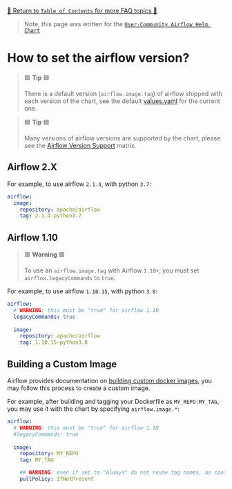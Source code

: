 [🔗 Return to `Table of Contents` for more FAQ topics 🔗](https://github.com/airflow-helm/charts/tree/main/charts/airflow#frequently-asked-questions)

> Note, this page was written for the [`User-Community Airflow Helm Chart`](https://github.com/airflow-helm/charts/tree/main/charts/airflow)

# How to set the airflow version?

> 🟦 __Tip__ 🟦
>
> There is a default version (`airflow.image.tag`) of airflow shipped with each version of the chart, see the default [values.yaml](../../../values.yaml) for the current one.

> 🟦 __Tip__ 🟦
>
> Many versions of airflow versions are supported by the chart, please see the [Airflow Version Support](../../..#airflow-version-support) matrix.

## Airflow 2.X

For example, to use airflow `2.1.4`, with python `3.7`:

```yaml
airflow:
  image:
    repository: apache/airflow
    tag: 2.1.4-python3.7
```

## Airflow 1.10

> 🟥 __Warning__ 🟥
>
> To use an `airflow.image.tag` with Airflow `1.10+`, you must set `airflow.legacyCommands` to `true`.

For example, to use airflow `1.10.15`, with python `3.8`:

```yaml
airflow:
  # WARNING: this must be "true" for airflow 1.10
  legacyCommands: true
  
  image:
    repository: apache/airflow
    tag: 1.10.15-python3.8
```

## Building a Custom Image

Airflow provides documentation on [building custom docker images](https://airflow.apache.org/docs/docker-stack/build.html), you may follow this process to create a custom image.

For example, after building and tagging your Dockerfile as `MY_REPO:MY_TAG`, you may use it with the chart by specifying `airflow.image.*`:

```yaml
airflow:
  # WARNING: this must be "true" for airflow 1.10
  #legacyCommands: true
  
  image:
    repository: MY_REPO
    tag: MY_TAG

    ## WARNING: even if set to "Always" do not reuse tag names, as containers only pull the latest image when restarting
    pullPolicy: IfNotPresent
```
